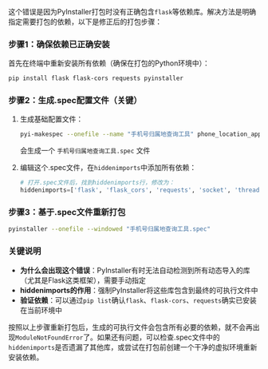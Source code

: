 这个错误是因为PyInstaller打包时没有正确包含`flask`等依赖库。解决方法是明确指定需要打包的依赖，以下是修正后的打包步骤：


### 步骤1：确保依赖已正确安装
首先在终端中重新安装所有依赖（确保在打包的Python环境中）：
```bash
pip install flask flask-cors requests pyinstaller
```


### 步骤2：生成.spec配置文件（关键）
1. 生成基础配置文件：
   ```bash
   pyi-makespec --onefile --name "手机号归属地查询工具" phone_location_app.py
   ```
   会生成一个 `手机号归属地查询工具.spec` 文件

2. 编辑这个.spec文件，在`hiddenimports`中添加所有依赖：
   ```python
   # 打开.spec文件后，找到hiddenimports行，修改为：
   hiddenimports=['flask', 'flask_cors', 'requests', 'socket', 'threading', 'webbrowser'],
   ```


### 步骤3：基于.spec文件重新打包
```bash
pyinstaller --onefile --windowed "手机号归属地查询工具.spec"
```


### 关键说明
- **为什么会出现这个错误**：PyInstaller有时无法自动检测到所有动态导入的库（尤其是Flask这类框架），需要手动指定
- **hiddenimports的作用**：强制PyInstaller将这些库包含到最终的可执行文件中
- **验证依赖**：可以通过`pip list`确认`flask`、`flask-cors`、`requests`确实已安装在当前环境中


按照以上步骤重新打包后，生成的可执行文件会包含所有必要的依赖，就不会再出现`ModuleNotFoundError`了。如果还有问题，可以检查.spec文件中的`hiddenimports`是否遗漏了其他库，或尝试在打包前创建一个干净的虚拟环境重新安装依赖。